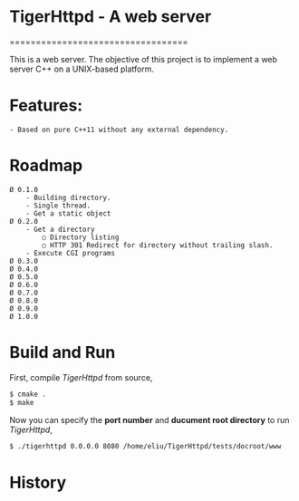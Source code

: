 # TigerHttpd - A web server
==================================

This is a web server. The objective of this project is to implement a web server C++ on a UNIX-based platform.

# Features:
    - Based on pure C++11 without any external dependency.

# Roadmap
    Ø 0.1.0
        - Building directory.
        - Single thread. 
        - Get a static object
    Ø 0.2.0
        - Get a directory
            ○ Directory listing
            ○ HTTP 301 Redirect for directory without trailing slash.
        - Execute CGI programs    
    Ø 0.3.0
    Ø 0.4.0
    Ø 0.5.0
    Ø 0.6.0
    Ø 0.7.0
    Ø 0.8.0
    Ø 0.9.0
    Ø 1.0.0

# Build and Run

First, compile *TigerHttpd* from source,

```bash
$ cmake .
$ make
```

Now you can specify the **port number** and **ducument root directory** to run *TigerHttpd*,

```bash
$ ./tigerhttpd 0.0.0.0 8080 /home/eliu/TigerHttpd/tests/docroot/www
```

# History

